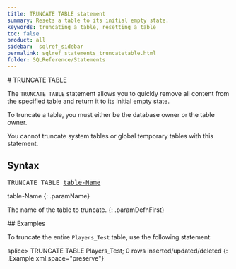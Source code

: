 ```yaml
---
title: TRUNCATE TABLE statement
summary: Resets a table to its initial empty state.
keywords: truncating a table, resetting a table
toc: false
product: all
sidebar:  sqlref_sidebar
permalink: sqlref_statements_truncatetable.html
folder: SQLReference/Statements
---
```

<section>
<div class="TopicContent" data-swiftype-index="true" markdown="1">
# TRUNCATE TABLE

The `TRUNCATE TABLE` statement allows you to quickly remove all content
from the specified table and return it to its initial empty state.

To truncate a table, you must either be the database owner or the table
owner.

You cannot truncate system tables or global temporary tables with this
statement.

## Syntax

<div class="fcnWrapperWide"><pre class="FcnSyntax">
TRUNCATE TABLE <a href="sqlref_identifiers_types.html#TableName">table-Name</a></pre>

</div>
<div class="paramList" markdown="1">
table-Name
{: .paramName}

The name of the table to truncate.
{: .paramDefnFirst}

</div>
## Examples

To truncate the entire `Players_Test` table, use the following
statement:

<div class="preWrapper" markdown="1">
    splice> TRUNCATE TABLE Players_Test;
    0 rows inserted/updated/deleted
{: .Example xml:space="preserve"}

</div>
</div>
</section>
